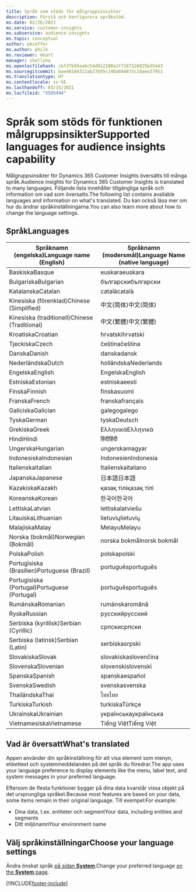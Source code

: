 ```yaml
---
title: Språk som stöds för målgruppsinsikter
description: Förstå och konfigurera språkstöd.
ms.date: 02/26/2021
ms.service: customer-insights
ms.subservice: audience-insights
ms.topic: conceptual
author: pkieffer
ms.author: philk
ms.reviewer: mhart
manager: shellyha
ms.openlocfilehash: cbf37b55ea6c54d912200a1f7167126925b35443
ms.sourcegitcommit: bae40184312ab27b95c140a044875c2daea37951
ms.translationtype: HT
ms.contentlocale: sv-SE
ms.lasthandoff: 03/15/2021
ms.locfileid: "5595494"
---
```

# <a name="supported-languages-for-audience-insights-capability"></a><span data-ttu-id="8c04d-103">Språk som stöds för funktionen målgruppsinsikter</span><span class="sxs-lookup"><span data-stu-id="8c04d-103">Supported languages for audience insights capability</span></span>

<span data-ttu-id="8c04d-104">Målgruppsinsikter för Dynamics 365 Customer Insights översätts till många språk.</span><span class="sxs-lookup"><span data-stu-id="8c04d-104">Audience insights for Dynamics 365 Customer Insights is translated to many languages.</span></span> <span data-ttu-id="8c04d-105">Följande lista innehåller tillgängliga språk och information om vad som översatts.</span><span class="sxs-lookup"><span data-stu-id="8c04d-105">The following list contains available languages and information on what's translated.</span></span> <span data-ttu-id="8c04d-106">Du kan också läsa mer om hur du ändrar språkinställningarna.</span><span class="sxs-lookup"><span data-stu-id="8c04d-106">You can also learn more about how to change the language settings.</span></span> 

## <a name="languages"></a><span data-ttu-id="8c04d-107">Språk</span><span class="sxs-lookup"><span data-stu-id="8c04d-107">Languages</span></span>

| <span data-ttu-id="8c04d-108">Språknamn (engelska)</span><span class="sxs-lookup"><span data-stu-id="8c04d-108">Language name (English)</span></span>|  <span data-ttu-id="8c04d-109">Språknamn (modersmål)</span><span class="sxs-lookup"><span data-stu-id="8c04d-109">Language Name (native language)</span></span> |
| ------------- | ------------- |
| <span data-ttu-id="8c04d-110">Baskiska</span><span class="sxs-lookup"><span data-stu-id="8c04d-110">Basque</span></span> | <span data-ttu-id="8c04d-111">euskara</span><span class="sxs-lookup"><span data-stu-id="8c04d-111">euskara</span></span> |
| <span data-ttu-id="8c04d-112">Bulgariska</span><span class="sxs-lookup"><span data-stu-id="8c04d-112">Bulgarian</span></span> | <span data-ttu-id="8c04d-113">български</span><span class="sxs-lookup"><span data-stu-id="8c04d-113">български</span></span> |
| <span data-ttu-id="8c04d-114">Katalanska</span><span class="sxs-lookup"><span data-stu-id="8c04d-114">Catalan</span></span> | <span data-ttu-id="8c04d-115">català</span><span class="sxs-lookup"><span data-stu-id="8c04d-115">català</span></span> |
| <span data-ttu-id="8c04d-116">Kinesiska (förenklad)</span><span class="sxs-lookup"><span data-stu-id="8c04d-116">Chinese (Simplified)</span></span> | <span data-ttu-id="8c04d-117">中文(简体)</span><span class="sxs-lookup"><span data-stu-id="8c04d-117">中文(简体)</span></span> |
| <span data-ttu-id="8c04d-118">Kinesiska (traditionell)</span><span class="sxs-lookup"><span data-stu-id="8c04d-118">Chinese (Traditional)</span></span> | <span data-ttu-id="8c04d-119">中文(繁體)</span><span class="sxs-lookup"><span data-stu-id="8c04d-119">中文(繁體)</span></span> |
| <span data-ttu-id="8c04d-120">Kroatiska</span><span class="sxs-lookup"><span data-stu-id="8c04d-120">Croatian</span></span> | <span data-ttu-id="8c04d-121">hrvatski</span><span class="sxs-lookup"><span data-stu-id="8c04d-121">hrvatski</span></span> |
| <span data-ttu-id="8c04d-122">Tjeckiska</span><span class="sxs-lookup"><span data-stu-id="8c04d-122">Czech</span></span> | <span data-ttu-id="8c04d-123">čeština</span><span class="sxs-lookup"><span data-stu-id="8c04d-123">čeština</span></span> |
| <span data-ttu-id="8c04d-124">Danska</span><span class="sxs-lookup"><span data-stu-id="8c04d-124">Danish</span></span> | <span data-ttu-id="8c04d-125">danska</span><span class="sxs-lookup"><span data-stu-id="8c04d-125">dansk</span></span> |
| <span data-ttu-id="8c04d-126">Nederländska</span><span class="sxs-lookup"><span data-stu-id="8c04d-126">Dutch</span></span> | <span data-ttu-id="8c04d-127">holländska</span><span class="sxs-lookup"><span data-stu-id="8c04d-127">Nederlands</span></span> |
| <span data-ttu-id="8c04d-128">Engelska</span><span class="sxs-lookup"><span data-stu-id="8c04d-128">English</span></span> | <span data-ttu-id="8c04d-129">Engelska</span><span class="sxs-lookup"><span data-stu-id="8c04d-129">English</span></span> |
| <span data-ttu-id="8c04d-130">Estniska</span><span class="sxs-lookup"><span data-stu-id="8c04d-130">Estonian</span></span> | <span data-ttu-id="8c04d-131">estniska</span><span class="sxs-lookup"><span data-stu-id="8c04d-131">eesti</span></span> |
| <span data-ttu-id="8c04d-132">Finska</span><span class="sxs-lookup"><span data-stu-id="8c04d-132">Finnish</span></span> | <span data-ttu-id="8c04d-133">finska</span><span class="sxs-lookup"><span data-stu-id="8c04d-133">suomi</span></span> |
| <span data-ttu-id="8c04d-134">Franska</span><span class="sxs-lookup"><span data-stu-id="8c04d-134">French</span></span> | <span data-ttu-id="8c04d-135">franska</span><span class="sxs-lookup"><span data-stu-id="8c04d-135">français</span></span> |
| <span data-ttu-id="8c04d-136">Galiciska</span><span class="sxs-lookup"><span data-stu-id="8c04d-136">Galician</span></span> | <span data-ttu-id="8c04d-137">galego</span><span class="sxs-lookup"><span data-stu-id="8c04d-137">galego</span></span> |
| <span data-ttu-id="8c04d-138">Tyska</span><span class="sxs-lookup"><span data-stu-id="8c04d-138">German</span></span> | <span data-ttu-id="8c04d-139">tyska</span><span class="sxs-lookup"><span data-stu-id="8c04d-139">Deutsch</span></span> |
| <span data-ttu-id="8c04d-140">Grekiska</span><span class="sxs-lookup"><span data-stu-id="8c04d-140">Greek</span></span> | <span data-ttu-id="8c04d-141">Ελληνικά</span><span class="sxs-lookup"><span data-stu-id="8c04d-141">Ελληνικά</span></span> |
| <span data-ttu-id="8c04d-142">Hindi</span><span class="sxs-lookup"><span data-stu-id="8c04d-142">Hindi</span></span> | <span data-ttu-id="8c04d-143">हिंदी</span><span class="sxs-lookup"><span data-stu-id="8c04d-143">हिंदी</span></span> |
| <span data-ttu-id="8c04d-144">Ungerska</span><span class="sxs-lookup"><span data-stu-id="8c04d-144">Hungarian</span></span> | <span data-ttu-id="8c04d-145">ungerska</span><span class="sxs-lookup"><span data-stu-id="8c04d-145">magyar</span></span> |
| <span data-ttu-id="8c04d-146">Indonesiska</span><span class="sxs-lookup"><span data-stu-id="8c04d-146">Indonesian</span></span> | <span data-ttu-id="8c04d-147">Indonesien</span><span class="sxs-lookup"><span data-stu-id="8c04d-147">Indonesia</span></span> |
| <span data-ttu-id="8c04d-148">Italienska</span><span class="sxs-lookup"><span data-stu-id="8c04d-148">Italian</span></span> | <span data-ttu-id="8c04d-149">Italienska</span><span class="sxs-lookup"><span data-stu-id="8c04d-149">italiano</span></span> |
| <span data-ttu-id="8c04d-150">Japanska</span><span class="sxs-lookup"><span data-stu-id="8c04d-150">Japanese</span></span> | <span data-ttu-id="8c04d-151">日本語</span><span class="sxs-lookup"><span data-stu-id="8c04d-151">日本語</span></span> |
| <span data-ttu-id="8c04d-152">Kazakiska</span><span class="sxs-lookup"><span data-stu-id="8c04d-152">Kazakh</span></span> | <span data-ttu-id="8c04d-153">қазақ тілі</span><span class="sxs-lookup"><span data-stu-id="8c04d-153">қазақ тілі</span></span> |
| <span data-ttu-id="8c04d-154">Koreanska</span><span class="sxs-lookup"><span data-stu-id="8c04d-154">Korean</span></span> | <span data-ttu-id="8c04d-155">한국어</span><span class="sxs-lookup"><span data-stu-id="8c04d-155">한국어</span></span> |
| <span data-ttu-id="8c04d-156">Lettiska</span><span class="sxs-lookup"><span data-stu-id="8c04d-156">Latvian</span></span> | <span data-ttu-id="8c04d-157">lettiska</span><span class="sxs-lookup"><span data-stu-id="8c04d-157">latviešu</span></span> |
| <span data-ttu-id="8c04d-158">Litauiska</span><span class="sxs-lookup"><span data-stu-id="8c04d-158">Lithuanian</span></span> | <span data-ttu-id="8c04d-159">lietuvių</span><span class="sxs-lookup"><span data-stu-id="8c04d-159">lietuvių</span></span> |
| <span data-ttu-id="8c04d-160">Malajiska</span><span class="sxs-lookup"><span data-stu-id="8c04d-160">Malay</span></span> | <span data-ttu-id="8c04d-161">Melayu</span><span class="sxs-lookup"><span data-stu-id="8c04d-161">Melayu</span></span> |
| <span data-ttu-id="8c04d-162">Norska (bokmål)</span><span class="sxs-lookup"><span data-stu-id="8c04d-162">Norwegian (Bokmål)</span></span> | <span data-ttu-id="8c04d-163">norska bokmål</span><span class="sxs-lookup"><span data-stu-id="8c04d-163">norsk bokmål</span></span> |
| <span data-ttu-id="8c04d-164">Polska</span><span class="sxs-lookup"><span data-stu-id="8c04d-164">Polish</span></span> | <span data-ttu-id="8c04d-165">polska</span><span class="sxs-lookup"><span data-stu-id="8c04d-165">polski</span></span> |
| <span data-ttu-id="8c04d-166">Portugisiska (Brasilien)</span><span class="sxs-lookup"><span data-stu-id="8c04d-166">Portuguese (Brazil)</span></span> | <span data-ttu-id="8c04d-167">português</span><span class="sxs-lookup"><span data-stu-id="8c04d-167">português</span></span> |
| <span data-ttu-id="8c04d-168">Portugisiska (Portugal)</span><span class="sxs-lookup"><span data-stu-id="8c04d-168">Portuguese (Portugal)</span></span> | <span data-ttu-id="8c04d-169">português</span><span class="sxs-lookup"><span data-stu-id="8c04d-169">português</span></span> |
| <span data-ttu-id="8c04d-170">Rumänska</span><span class="sxs-lookup"><span data-stu-id="8c04d-170">Romanian</span></span> | <span data-ttu-id="8c04d-171">rumänska</span><span class="sxs-lookup"><span data-stu-id="8c04d-171">română</span></span> |
| <span data-ttu-id="8c04d-172">Ryska</span><span class="sxs-lookup"><span data-stu-id="8c04d-172">Russian</span></span> | <span data-ttu-id="8c04d-173">pусский</span><span class="sxs-lookup"><span data-stu-id="8c04d-173">pусский</span></span> |
| <span data-ttu-id="8c04d-174">Serbiska (kyrillisk)</span><span class="sxs-lookup"><span data-stu-id="8c04d-174">Serbian (Cyrillic)</span></span> | <span data-ttu-id="8c04d-175">српски</span><span class="sxs-lookup"><span data-stu-id="8c04d-175">српски</span></span> |
| <span data-ttu-id="8c04d-176">Serbiska (latinsk)</span><span class="sxs-lookup"><span data-stu-id="8c04d-176">Serbian (Latin)</span></span> | <span data-ttu-id="8c04d-177">serbiska</span><span class="sxs-lookup"><span data-stu-id="8c04d-177">srpski</span></span> |
| <span data-ttu-id="8c04d-178">Slovakiska</span><span class="sxs-lookup"><span data-stu-id="8c04d-178">Slovak</span></span> | <span data-ttu-id="8c04d-179">slovakiska</span><span class="sxs-lookup"><span data-stu-id="8c04d-179">slovenčina</span></span> |
| <span data-ttu-id="8c04d-180">Slovenska</span><span class="sxs-lookup"><span data-stu-id="8c04d-180">Slovenian</span></span> | <span data-ttu-id="8c04d-181">slovenski</span><span class="sxs-lookup"><span data-stu-id="8c04d-181">slovenski</span></span> |
| <span data-ttu-id="8c04d-182">Spanska</span><span class="sxs-lookup"><span data-stu-id="8c04d-182">Spanish</span></span> | <span data-ttu-id="8c04d-183">spanska</span><span class="sxs-lookup"><span data-stu-id="8c04d-183">español</span></span> |
| <span data-ttu-id="8c04d-184">Svenska</span><span class="sxs-lookup"><span data-stu-id="8c04d-184">Swedish</span></span> | <span data-ttu-id="8c04d-185">svenska</span><span class="sxs-lookup"><span data-stu-id="8c04d-185">svenska</span></span> |
| <span data-ttu-id="8c04d-186">Thailändska</span><span class="sxs-lookup"><span data-stu-id="8c04d-186">Thai</span></span> | <span data-ttu-id="8c04d-187">ไทย</span><span class="sxs-lookup"><span data-stu-id="8c04d-187">ไทย</span></span> |
| <span data-ttu-id="8c04d-188">Turkiska</span><span class="sxs-lookup"><span data-stu-id="8c04d-188">Turkish</span></span> | <span data-ttu-id="8c04d-189">turkiska</span><span class="sxs-lookup"><span data-stu-id="8c04d-189">Türkçe</span></span> |
| <span data-ttu-id="8c04d-190">Ukrainska</span><span class="sxs-lookup"><span data-stu-id="8c04d-190">Ukrainian</span></span> | <span data-ttu-id="8c04d-191">українська</span><span class="sxs-lookup"><span data-stu-id="8c04d-191">українська</span></span> |
| <span data-ttu-id="8c04d-192">Vietnamesiska</span><span class="sxs-lookup"><span data-stu-id="8c04d-192">Vietnamese</span></span> | <span data-ttu-id="8c04d-193">Tiếng Việt</span><span class="sxs-lookup"><span data-stu-id="8c04d-193">Tiếng Việt</span></span> |

## <a name="whats-translated"></a><span data-ttu-id="8c04d-194">Vad är översatt</span><span class="sxs-lookup"><span data-stu-id="8c04d-194">What's translated</span></span>

<span data-ttu-id="8c04d-195">Appen använder din språkinställning för att visa element som menyn, etikettext och systemmeddelanden på det språk du föredrar.</span><span class="sxs-lookup"><span data-stu-id="8c04d-195">The app uses your language preference to display elements like the menu, label text, and system messages in your preferred language.</span></span>

<span data-ttu-id="8c04d-196">Eftersom de flesta funktioner bygger på dina data kvarstår vissa objekt på det ursprungliga språket.</span><span class="sxs-lookup"><span data-stu-id="8c04d-196">Because most features are based on your data, some items remain in their original language.</span></span> <span data-ttu-id="8c04d-197">Till exempel:</span><span class="sxs-lookup"><span data-stu-id="8c04d-197">For example:</span></span>

- <span data-ttu-id="8c04d-198">Dina data, t.ex. entiteter och segment</span><span class="sxs-lookup"><span data-stu-id="8c04d-198">Your data, including entities and segments</span></span>
- <span data-ttu-id="8c04d-199">Ditt miljönamn</span><span class="sxs-lookup"><span data-stu-id="8c04d-199">Your environment name</span></span>

## <a name="choose-your-language-settings"></a><span data-ttu-id="8c04d-200">Välj språkinställningar</span><span class="sxs-lookup"><span data-stu-id="8c04d-200">Choose your language settings</span></span>  

<span data-ttu-id="8c04d-201">Ändra önskat språk [på sidan **System**](system.md).</span><span class="sxs-lookup"><span data-stu-id="8c04d-201">Change your preferred language [on the **System** page](system.md).</span></span>


[!INCLUDE[footer-include](../includes/footer-banner.md)]
